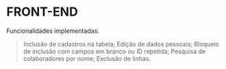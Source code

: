 # FRONT-END

Funcionalidades implementadas:
  
  > Inclusão de cadastros na tabela;
  > Edição de dados pessoais;
  > Bloqueio de inclusão com campos em branco ou ID repetida;
  > Pesquisa de colaboradores por nome;
  > Exclusão de linhas.
